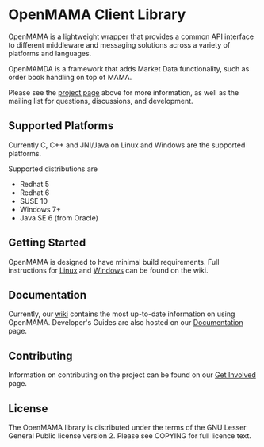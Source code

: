 OpenMAMA Client Library
================================================================================
OpenMAMA is a lightweight wrapper that provides a common API interface to different middleware and messaging solutions across a variety of platforms and languages.

OpenMAMDA is a framework that adds Market Data functionality, such as order book handling on top of MAMA.

Please see the [project page](http://www.openmama.org) above for more information, as well as the mailing list for questions, discussions, and development.

Supported Platforms
--------------------------------------------------------------------------------
Currently C, C++ and JNI/Java on Linux and Windows are the supported platforms.

Supported distributions are

* Redhat 5
* Redhat 6
* SUSE 10
* Windows 7+
* Java SE 6 (from Oracle)

Getting Started
--------------------------------------------------------------------------------
OpenMAMA is designed to have minimal build requirements. 
Full instructions for [Linux](http://wiki.openmama.org/index.php/Build_Instructions) and [Windows](http://wiki.openmama.org/index.php/Build_instructions_(Windows)) can be found on the wiki.

Documentation
--------------------------------------------------------------------------------
Currently, our [wiki](http://wiki.openmama.org/index.php/Main_Page) contains the most up-to-date information on using OpenMAMA.
Developer's Guides are also hosted on our [Documentation](http://www.openmama.org/documentation) page.

Contributing
--------------------------------------------------------------------------------
Information on contributing on the project can be found on our [Get Involved](http://www.openmama.org/get-involved) page.

License
--------------------------------------------------------------------------------
The OpenMAMA library is distributed under the terms of the GNU Lesser General Public license version 2.
Please see COPYING for full licence text. 
